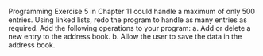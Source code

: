 Programming Exercise 5 in Chapter 11 could handle a maximum of only 500 entries. Using linked lists,
redo the program to handle as many entries as required. Add the following operations to your program:
a. Add or delete a new entry to the address book.
b. Allow the user to save the data in the address book.